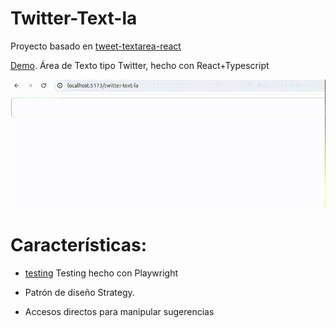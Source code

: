 # Twitter-Text-la

Proyecto basado en [tweet-textarea-react](https://github.com/dreamjet31/tweet-textarea-react)

[Demo](https://tcero76.github.io/twitter-text-la/). Área de Texto tipo Twitter, hecho con React+Typescript

![alt text](img/show.GIF)

# Características:
- [testing](https://github.com/tcero76/twitter-text-la/tree/master/src/tests) Testing hecho con Playwright

- Patrón de diseño Strategy.

- Accesos directos para manipular sugerencias